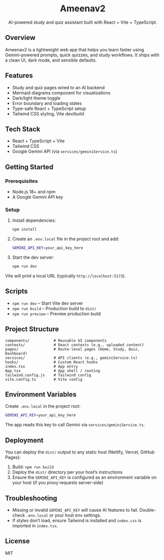 <div align="center">
  <h1>Ameenav2</h1>
  <p>AI-powered study and quiz assistant built with React + Vite + TypeScript.</p>
</div>

## Overview

Ameenav2 is a lightweight web app that helps you learn faster using Gemini-powered prompts, quick quizzes, and study workflows. It ships with a clean UI, dark mode, and sensible defaults.

## Features

- Study and quiz pages wired to an AI backend
- Mermaid diagrams component for visualizations
- Dark/light theme toggle
- Error boundary and loading states
- Type-safe React + TypeScript setup
- Tailwind CSS styling, Vite dev/build

## Tech Stack

- React + TypeScript + Vite
- Tailwind CSS
- Google Gemini API (via `services/geminiService.ts`)

## Getting Started

### Prerequisites

- Node.js 18+ and npm
- A Google Gemini API key

### Setup

1. Install dependencies:
   ```bash
   npm install
   ```
2. Create an `.env.local` file in the project root and add:
   ```bash
   GEMINI_API_KEY=your_api_key_here
   ```
3. Start the dev server:
   ```bash
   npm run dev
   ```

Vite will print a local URL (typically `http://localhost:5173`).

## Scripts

- `npm run dev` – Start Vite dev server
- `npm run build` – Production build to `dist/`
- `npm run preview` – Preview production build

## Project Structure

```text
components/           # Reusable UI components
contexts/             # React contexts (e.g., uploaded content)
pages/                # Route-level pages (Home, Study, Quiz, Dashboard)
services/             # API clients (e.g., geminiService.ts)
hooks/                # Custom React hooks
index.tsx             # App entry
App.tsx               # App shell / routing
tailwind.config.js    # Tailwind config
vite.config.ts        # Vite config
```

## Environment Variables

Create `.env.local` in the project root:

```bash
GEMINI_API_KEY=your_api_key_here
```

The app reads this key to call Gemini via `services/geminiService.ts`.

## Deployment

You can deploy the `dist/` output to any static host (Netlify, Vercel, GitHub Pages):

1. Build: `npm run build`
2. Deploy the `dist/` directory per your host’s instructions
3. Ensure the `GEMINI_API_KEY` is configured as an environment variable on your host (if you proxy requests server-side)

## Troubleshooting

- Missing or invalid `GEMINI_API_KEY` will cause AI features to fail. Double-check `.env.local` or your host env settings.
- If styles don’t load, ensure Tailwind is installed and `index.css` is imported in `index.tsx`.

## License

MIT
